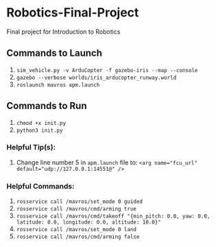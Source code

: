 # Robotics-Final-Project
Final project for Introduction to Robotics

## Commands to Launch
1. `sim_vehicle.py -v ArduCopter -f gazebo-iris --map --console`
2. `gazebo --verbose worlds/iris_arducopter_runway.world`
3. `roslaunch mavros apm.launch`

## Commands to Run
1. `chmod +x init.py`
2. `python3 init.py`

### Helpful Tip(s):
1. Change line number 5 in `apm.launch` file to: `<arg name="fcu_url" default="udp://127.0.0.1:14551@" />`

### Helpful Commands:
1. `rosservice call /mavros/set_mode 0 guided`
2. `rosservice call /mavros/cmd/arming true`
3. `rosservice call /mavros/cmd/takeoff "{min_pitch: 0.0, yaw: 0.0, latitude: 0.0, longitude: 0.0, altitude: 10.0}"`
4. `rosservice call /mavros/set_mode 0 land`
5. `rosservice call /mavros/cmd/arming false`